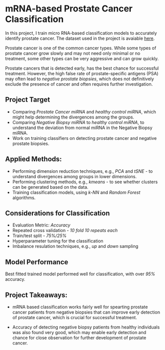 # mRNA-based Prostate Cancer Classification

In this project, I train micro RNA-based classification models to accurately identify prostate cancer. The dataset used in the project is avaiable [here](https://www.ncbi.nlm.nih.gov/geo/query/acc.cgi?acc=GSE112264).

Prostate cancer is one of the common cancer types. While some types of prostate cancer grow slowly and may not need only minimal or no treatment, some other types can be very aggressive and can grow quickly. 

Prostate cancers that is detected early, has the best chance for successful treatment. However, the high false rate of prostate-specific antigens (PSA) may often lead to *negative prostate biopsies*, which does not definitively exclude the presence of cancer and often requires further investigation.


## Project Target

* Comparing *Prostate Cancer miRNA* and *healthy control miRNA*, which might help determining the divergences among the groups.
* Comparing *Negative Biopsy miRNA* to *healthy control miRNA*, to understand the deviation from normal miRNA in the Negative Biopsy miRNA.
* Work on training classifiers on detecting prostate cancer and negative prostate biopsies. 


## Applied Methods:

* Performing dimension reduction techniques, e.g., *PCA* and *tSNE* - to understand divergences among groups in lower dimensions.
* Performing clustering methods, e.g., *kmeans* - to see whether clusters can be generated based on the data.
* Training classification models, using *k-NN* and *Random Forest* algorithms.

## Considerations for Classification

* Evaluation Metric: *Accuracy*
* Repeated cross validation - *10 fold 10 repeats each*
* Train/test split - *75%/25%*
* Hyperparameter tuning for the classification
* Imbalance resulation techniques, e.g., *up* and *down* sampling


## Model Performance

Best fitted trained model performed well for classification, with over *95%* accuracy. 

## Project Takeaways:

* mRNA based classification works fairly well for spearting prostate cancer patients from negative biopsies that can improve early detection of prostate cancer, which is crucial for successful treatment. 

* Accuracy of detecting negative biopsy patients from healthy individuals was also found very good, which may enable early detection and chance for close observation for further development of prostate cancer. 
